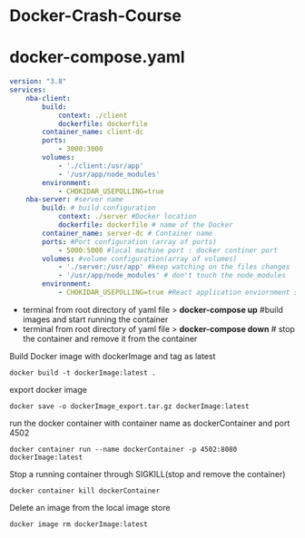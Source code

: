 # Docker-Crash-Course

docker-compose.yaml 
==========================

```yaml
version: "3.8"
services: 
    nba-client:
        build:
            context: ./client
            dockerfile: dockerfile
        container_name: client-dc
        ports: 
            - 3000:3000
        volumes: 
            - './client:/usr/app'
            - '/usr/app/node_modules'
        environment: 
            - CHOKIDAR_USEPOLLING=true
    nba-server: #server name
        build: # build configuration
            context: ./server #Docker location 
            dockerfile: dockerfile # name of the Docker
        container_name: server-dc # Container name
        ports: #Port configuration (array of ports)
            - 5000:5000 #local machine port : docker continer port
        volumes: #volume configuration(array of volumes)
            - './server:/usr/app' #keep watching on the files changes
            - '/usr/app/node_modules' # don't touch the node_modules
        environment: 
            - CHOKIDAR_USEPOLLING=true #React application enviornment setup


```

- terminal from root directory of yaml file > **docker-compose up**  #build images and start running the container
- terminal from root directory of yaml file > **docker-compose down** # stop the container and remove it from the container

Build Docker image with dockerImage and tag as latest

	docker build -t dockerImage:latest .

export docker image

	docker save -o dockerImage_export.tar.gz dockerImage:latest

run the docker container with container name as dockerContainer and port 4502

	docker container run --name dockerContainer -p 4502:8080 dockerImage:latest

Stop a running container through SIGKILL(stop and remove the container)

	docker container kill dockerContainer

Delete an image from the local image store

	docker image rm dockerImage:latest



